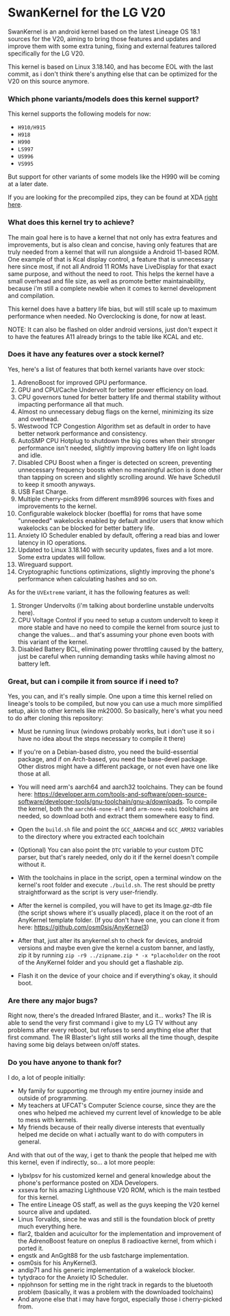 # SwanKernel for the LG V20

SwanKernel is an android kernel based on the latest Lineage OS 18.1 sources for the V20, aiming to bring those features and updates and improve them with some extra tuning, fixing and external features tailored specifically for the LG V20.

This kernel is based on Linux 3.18.140, and has become EOL with the last commit, as i don't think there's anything else that can be optimized for the V20 on this source anymore.
### Which phone variants/models does this kernel support?

This kernel supports the following models for now:

* `H910/H915`
* `H918`
* `H990`
* `LS997`
* `US996`
* `VS995`

But support for other variants of some models like the H990 will be coming at a later date.

If you are looking for the precompiled zips, they can be found at XDA [right here](https://forum.xda-developers.com/t/kernel-3-18-140-swankernel-for-the-lg-v20.4352171/).

### What does this kernel try to achieve?

The main goal here is to have a kernel that not only has extra features and improvements, but is also clean and concise, having only features that are truly needed from a kernel that will run alongside a Android 11-based ROM. One example of that is Kcal display control, a feature that is unnecessary here since most, if not all Android 11 ROMs have LiveDisplay for that exact same purpose, and without the need to root. 
This helps the kernel have a small overhead and file size, as well as promote better maintainability, because i'm still a complete newbie when it comes to kernel development and compilation.

This kernel does have a battery life bias, but will still scale up to maximum performance when needed. No Overclocking is done, for now at least.

NOTE: It can also be flashed on older android versions, just don't expect it to have the features A11 already brings to the table like KCAL and etc.

### Does it have any features over a stock kernel?

Yes, here's a list of features that both kernel variants have over stock:

1. AdrenoBoost for improved GPU performance.
2. GPU and CPU/Cache Undervolt for better power efficiency on load.
3. CPU governors tuned for better battery life and thermal stability without impacting performance all that much.
4. Almost no unnecessary debug flags on the kernel, minimizing its size and overhead.
5. Westwood TCP Congestion Algorithm set as default in order to have better network performance and consistency.
6. AutoSMP CPU Hotplug to shutdown the big cores when their stronger performance isn't needed, slightly improving battery life on light loads and idle.
7. Disabled CPU Boost when a finger is detected on screen, preventing unnecessary frequency boosts when no meaningful action is done other than tapping on screen and slightly scrolling around. We have Schedutil to keep it smooth anyways.
8. USB Fast Charge.
9. Multiple cherry-picks from different msm8996 sources with fixes and improvements to the kernel.
10. Configurable wakelock blocker (boeffla) for roms that have some "unneeded" wakelocks enabled by default and/or users that know which wakelocks can be blocked for better battery life.
11. Anxiety IO Scheduler enabled by default, offering a read bias and lower latency in IO operations.
12. Updated to Linux 3.18.140 with security updates, fixes and a lot more. Some extra updates will follow.
13. Wireguard support.
14. Cryptographic functions optimizations, slightly improving the phone's performance when calculating hashes and so on.

As for the `UVExtreme` variant, it has the following features as well:

1. Stronger Undervolts (i'm talking about borderline unstable undervolts here).
2. CPU Voltage Control if you need to setup a custom undervolt to keep it more stable and have no need to compile the kernel from source just to change the values... and that's assuming your phone even boots with this variant of the kernel.
3. Disabled Battery BCL, eliminating power throttling caused by the battery, just be careful when running demanding tasks while having almost no battery left.

### Great, but can i compile it from source if i need to?

Yes, you can, and it's really simple. One upon a time this kernel relied on lineage's tools to be compiled, but now you can use a much more simplified setup, akin to other kernels like mk2000. So basically, here's what you need to do after cloning this repository:

* Must be running linux (windows probably works, but i don't use it so i have no idea about the steps necessary to compile it there)

* If you're on a Debian-based distro, you need the build-essential package, and if on Arch-based, you need the base-devel package. Other distros might have a different package, or not even have one like those at all.

* You will need arm's aarch64 and aarch32 toolchains. They can be found here: https://developer.arm.com/tools-and-software/open-source-software/developer-tools/gnu-toolchain/gnu-a/downloads. To compile the kernel, both the `aarch64-none-elf` and `arm-none-eabi` toolchains are needed, so download both and extract them somewhere easy to find.

* Open the `build.sh` file and point the `GCC_AARCH64` and `GCC_ARM32` variables to the directory where you extracted each toolchain

* (Optional) You can also point the `DTC` variable to your custom DTC parser, but that's rarely needed, only do it if the kernel doesn't compile without it.

* With the toolchains in place in the script, open a terminal window on the kernel's root folder and execute `./build.sh`. The rest should be pretty straightforward as the script is very user-friendly.

* After the kernel is compiled, you will have to get its Image.gz-dtb file (the script shows where it's usually placed), place it on the root of an AnyKernel template folder. (If you don't have one, you can clone it from here: https://github.com/osm0sis/AnyKernel3)

* After that, just alter its anykernel.sh to check for devices, android versions and maybe even give the kernel a custom banner, and lastly, zip it by running `zip -r9 ../zipname.zip * -x *placeholder` on the root of the AnyKernel folder and you should get a flashable zip.

* Flash it on the device of your choice and if everything's okay, it should boot.


### Are there any major bugs?

Right now, there's the dreaded Infrared Blaster, and it... works? The IR is able to send the very first command i give to my LG TV without any problems after every reboot, but refuses to send anything else after that first command. The IR Blaster's light still works all the time though, despite having some big delays between on/off states.

### Do you have anyone to thank for?

I do, a lot of people initially:

* My family for supporting me through my entire journey inside and outside of programming.
* My teachers at UFCAT's Computer Science course, since they are the ones who helped me achieved my current level of knowledge to be able to mess with kernels.
* My friends because of their really diverse interests that eventually helped me decide on what i actually want to do with computers in general.

And with that out of the way, i get to thank the people that helped me with this kernel, even if indirectly, so... a lot more people:
* lybxlpsv for his customized kernel and general knowledge about the phone's performance posted on XDA Developers.
* xxseva for his amazing Lighthouse V20 ROM, which is the main testbed for this kernel.
* The entire Lineage OS staff, as well as the guys keeping the V20 kernel source alive and updated.
* Linus Torvalds, since he was and still is the foundation block of pretty much everything here.
* flar2, tbalden and acuicultor for the implementation and improvement of the AdrenoBoost feature on oneplus 8 radioactive kernel, from which i ported it.
* engstk and AnGglt88 for the usb fastcharge implementation.
* osm0sis for his AnyKernel3.
* andip71 and his generic implementation of a wakelock blocker.
* tytydraco for the Anxiety IO Scheduler.
* npjohnson for setting me in the right track in regards to the bluetooth problem (basically, it was a problem with the downloaded toolchains) 
* And anyone else that i may have forgot, especially those i cherry-picked from.
